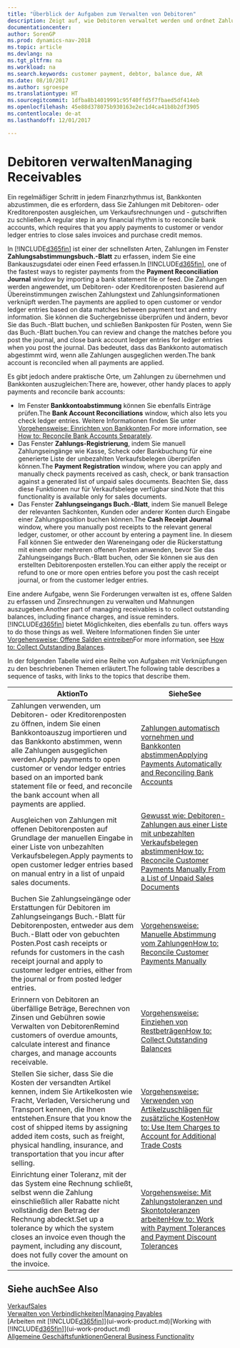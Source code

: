 ```yaml
---
title: "Überblick der Aufgaben zum Verwalten von Debitoren"
description: Zeigt auf, wie Debitoren verwaltet werden und ordnet Zahlungen einem Debitor oder Kreditorenposten zu.
documentationcenter: 
author: SorenGP
ms.prod: dynamics-nav-2018
ms.topic: article
ms.devlang: na
ms.tgt_pltfrm: na
ms.workload: na
ms.search.keywords: customer payment, debtor, balance due, AR
ms.date: 08/10/2017
ms.author: sgroespe
ms.translationtype: HT
ms.sourcegitcommit: 1dfba8b14019991c95f40ffd5f7fbaed5df414eb
ms.openlocfilehash: 45e88d378075b930163e2ec1d4ca41b8b2df3905
ms.contentlocale: de-at
ms.lasthandoff: 12/01/2017

---
```

# <a name="managing-receivables"></a><span data-ttu-id="f493c-103">Debitoren verwalten</span><span class="sxs-lookup"><span data-stu-id="f493c-103">Managing Receivables</span></span>
<span data-ttu-id="f493c-104">Ein regelmäßiger Schritt in jedem Finanzrhythmus ist, Bankkonten abzustimmen, die es erfordern, dass Sie Zahlungen mit Debitoren- oder Kreditorenposten ausgleichen, um Verkaufsrechnungen und - gutschriften zu schließen.</span><span class="sxs-lookup"><span data-stu-id="f493c-104">A regular step in any financial rhythm is to reconcile bank accounts, which requires that you apply payments to customer or vendor ledger entries to close sales invoices and purchase credit memos.</span></span>  

<span data-ttu-id="f493c-105">In [!INCLUDE[d365fin](includes/d365fin_md.md)] ist einer der schnellsten Arten, Zahlungen im Fenster **Zahlungsabstimmungsbuch.-Blatt** zu erfassen, indem Sie eine Bankauszugsdatei oder einen Feed erfassen.</span><span class="sxs-lookup"><span data-stu-id="f493c-105">In [!INCLUDE[d365fin](includes/d365fin_md.md)], one of the fastest ways to register payments from the **Payment Reconciliation Journal** window by importing a bank statement file or feed.</span></span> <span data-ttu-id="f493c-106">Die Zahlungen werden angewendet, um Debitoren- oder Kreditorenposten basierend auf Übereinstimmungen zwischen Zahlungstext und Zahlungsinformationen verknüpft werden.</span><span class="sxs-lookup"><span data-stu-id="f493c-106">The payments are applied to open customer or vendor ledger entries based on data matches between payment text and entry information.</span></span> <span data-ttu-id="f493c-107">Sie können die Suchergebnisse überprüfen und ändern, bevor Sie das Buch.-Blatt buchen, und schließen Bankposten für Posten, wenn Sie das Buch.-Blatt buchen.</span><span class="sxs-lookup"><span data-stu-id="f493c-107">You can review and change the matches before you post the journal, and close bank account ledger entries for ledger entries when you post the journal.</span></span> <span data-ttu-id="f493c-108">Das bedeutet, dass das Bankkonto automatisch abgestimmt wird, wenn alle Zahlungen ausgeglichen werden.</span><span class="sxs-lookup"><span data-stu-id="f493c-108">The bank account is reconciled when all payments are applied.</span></span>

<span data-ttu-id="f493c-109">Es gibt jedoch andere praktische Orte, um Zahlungen zu übernehmen und Bankkonten auszugleichen:</span><span class="sxs-lookup"><span data-stu-id="f493c-109">There are, however, other handy places to apply payments and reconcile bank accounts:</span></span>  

* <span data-ttu-id="f493c-110">Im Fenster **Bankkontoabstimmung** können Sie ebenfalls Einträge prüfen.</span><span class="sxs-lookup"><span data-stu-id="f493c-110">The **Bank Account Reconciliations** window, which also lets you check ledger entries.</span></span> <span data-ttu-id="f493c-111">Weitere Informationen finden Sie unter [Vorgehensweise: Einrichten von Bankkonten](bank-how-reconcile-bank-accounts-separately.md).</span><span class="sxs-lookup"><span data-stu-id="f493c-111">For more information, see [How to: Reconcile Bank Accounts Separately](bank-how-reconcile-bank-accounts-separately.md).</span></span>  
* <span data-ttu-id="f493c-112">Das Fenster **Zahlungs-Registrierung**, indem Sie manuell Zahlungseingänge wie Kasse, Scheck oder Bankbuchung für eine generierte Liste der unbezahlten Verkaufsbelegen überprüfen können.</span><span class="sxs-lookup"><span data-stu-id="f493c-112">The **Payment Registration** window, where you can apply and manually check payments received as cash, check, or bank transaction against a generated list of unpaid sales documents.</span></span> <span data-ttu-id="f493c-113">Beachten Sie, dass diese Funktionen nur für Verkaufsbelege verfügbar sind.</span><span class="sxs-lookup"><span data-stu-id="f493c-113">Note that this functionality is available only for sales documents.</span></span>  
* <span data-ttu-id="f493c-114">Das Fenster **Zahlungseingangs Buch.-Blatt**, indem Sie manuell Belege der relevanten Sachkonten, Kunden oder anderer Konten durch Eingabe einer Zahlungsposition buchen können.</span><span class="sxs-lookup"><span data-stu-id="f493c-114">The **Cash Receipt Journal** window, where you manually post receipts to the relevant general ledger, customer, or other account by entering a payment line.</span></span> <span data-ttu-id="f493c-115">In diesem Fall können Sie entweder den Wareneingang oder die Rückerstattung mit einem oder mehreren offenen Posten anwenden, bevor Sie das Zahlungseingangs Buch.-Blatt buchen, oder Sie können sie aus den erstellten Debitorenposten erstellen.</span><span class="sxs-lookup"><span data-stu-id="f493c-115">You can either apply the receipt or refund to one or more open entries before you post the cash receipt journal, or from the customer ledger entries.</span></span>  

<span data-ttu-id="f493c-116">Eine andere Aufgabe, wenn Sie Forderungen verwalten ist es, offene Salden zu erfassen und Zinsrechnungen zu verwalten und Mahnungen auszugeben.</span><span class="sxs-lookup"><span data-stu-id="f493c-116">Another part of managing receivables is to collect outstanding balances, including finance charges, and issue reminders.</span></span> [!INCLUDE[d365fin](includes/d365fin_md.md)]<span data-ttu-id="f493c-117"> bietet Möglichkeiten, dies ebenfalls zu tun.</span><span class="sxs-lookup"><span data-stu-id="f493c-117"> offers ways to do those things as well.</span></span> <span data-ttu-id="f493c-118">Weitere Informationen finden Sie unter [Vorgehensweise: Offene Salden eintreiben](receivables-collect-outstanding-balances.md)</span><span class="sxs-lookup"><span data-stu-id="f493c-118">For more information, see [How to: Collect Outstanding Balances](receivables-collect-outstanding-balances.md).</span></span>  

<span data-ttu-id="f493c-119">In der folgenden Tabelle wird eine Reihe von Aufgaben mit Verknüpfungen zu den beschriebenen Themen erläutert.</span><span class="sxs-lookup"><span data-stu-id="f493c-119">The following table describes a sequence of tasks, with links to the topics that describe them.</span></span>  

| <span data-ttu-id="f493c-120">Aktion</span><span class="sxs-lookup"><span data-stu-id="f493c-120">To</span></span> | <span data-ttu-id="f493c-121">Siehe</span><span class="sxs-lookup"><span data-stu-id="f493c-121">See</span></span> |
| --- | --- |
| <span data-ttu-id="f493c-122">Zahlungen verwenden, um Debitoren- oder Kreditorenposten zu öffnen, indem Sie einen Bankkontoauszug importieren und das Bankkonto abstimmen, wenn alle Zahlungen ausgeglichen werden.</span><span class="sxs-lookup"><span data-stu-id="f493c-122">Apply payments to open customer or vendor ledger entries based on an imported bank statement file or feed, and reconcile the bank account when all payments are applied.</span></span> |[<span data-ttu-id="f493c-123">Zahlungen automatisch vornehmen und Bankkonten abstimmen</span><span class="sxs-lookup"><span data-stu-id="f493c-123">Applying Payments Automatically and Reconciling Bank Accounts</span></span>](receivables-apply-payments-auto-reconcile-bank-accounts.md) |
| <span data-ttu-id="f493c-124">Ausgleichen von Zahlungen mit offenen Debitorenposten auf Grundlage der manuellen Eingabe in einer Liste von unbezahlten Verkaufsbelegen.</span><span class="sxs-lookup"><span data-stu-id="f493c-124">Apply payments to open customer ledger entries based on manual entry in a list of unpaid sales documents.</span></span> |[<span data-ttu-id="f493c-125">Gewusst wie: Debitoren-Zahlungen aus einer Liste mit unbezahlten Verkaufsbelegen abstimmen</span><span class="sxs-lookup"><span data-stu-id="f493c-125">How to: Reconcile Customer Payments Manually From a List of Unpaid Sales Documents</span></span>](receivables-how-reconcile-customer-payments-list-unpaid-sales-documents.md) |
| <span data-ttu-id="f493c-126">Buchen Sie Zahlungseingänge oder Erstattungen für Debitoren im Zahlungseingangs Buch.-Blatt für Debitorenposten, entweder aus dem Buch.-Blatt oder von gebuchten Posten.</span><span class="sxs-lookup"><span data-stu-id="f493c-126">Post cash receipts or refunds for customers in the cash receipt journal and apply to customer ledger entries, either from the journal or from posted ledger entries.</span></span> |[<span data-ttu-id="f493c-127">Vorgehensweise: Manuelle Abstimmung vom Zahlungen</span><span class="sxs-lookup"><span data-stu-id="f493c-127">How to: Reconcile Customer Payments Manually</span></span>](receivables-how-apply-sales-transactions-manually.md) |
| <span data-ttu-id="f493c-128">Erinnern von Debitoren an überfällige Beträge, Berechnen von Zinsen und Gebühren sowie Verwalten von Debitoren</span><span class="sxs-lookup"><span data-stu-id="f493c-128">Remind customers of overdue amounts, calculate interest and finance charges, and manage accounts receivable.</span></span> |[<span data-ttu-id="f493c-129">Vorgehensweise: Einziehen von Restbeträgen</span><span class="sxs-lookup"><span data-stu-id="f493c-129">How to: Collect Outstanding Balances</span></span>](receivables-collect-outstanding-balances.md) |
|<span data-ttu-id="f493c-130">Stellen Sie sicher, dass Sie die Kosten der versandten Artikel kennen, indem Sie Artikelkosten wie Fracht, Verladen, Versicherung und Transport kennen, die Ihnen entstehen.</span><span class="sxs-lookup"><span data-stu-id="f493c-130">Ensure that you know the cost of shipped items by assigning added item costs, such as freight, physical handling, insurance, and transportation that you incur after selling.</span></span>|[<span data-ttu-id="f493c-131">Vorgehensweise: Verwenden von Artikelzuschlägen für zusätzliche Kosten</span><span class="sxs-lookup"><span data-stu-id="f493c-131">How to: Use Item Charges to Account for Additional Trade Costs</span></span>](payables-how-assign-item-charges.md)|
|<span data-ttu-id="f493c-132">Einrichtung einer Toleranz, mit der das System eine Rechnung schließt, selbst wenn die Zahlung einschließlich aller Rabatte nicht vollständig den Betrag der Rechnung abdeckt.</span><span class="sxs-lookup"><span data-stu-id="f493c-132">Set up a tolerance by which the system closes an invoice even though the payment, including any discount, does not fully cover the amount on the invoice.</span></span>|[<span data-ttu-id="f493c-133">Vorgehensweise: Mit Zahlungstoleranzen und Skontotoleranzen arbeiten</span><span class="sxs-lookup"><span data-stu-id="f493c-133">How to: Work with Payment Tolerances and Payment Discount Tolerances</span></span>](finance-payment-tolerance-and-payment-discount-tolerance.md)|
## <a name="see-also"></a><span data-ttu-id="f493c-134">Siehe auch</span><span class="sxs-lookup"><span data-stu-id="f493c-134">See Also</span></span>
[<span data-ttu-id="f493c-135">Verkauf</span><span class="sxs-lookup"><span data-stu-id="f493c-135">Sales</span></span>](sales-manage-sales.md)  
[<span data-ttu-id="f493c-136">Verwalten von Verbindlichkeiten|</span><span class="sxs-lookup"><span data-stu-id="f493c-136">Managing Payables</span></span>](payables-manage-payables.md)  
<span data-ttu-id="f493c-137">[Arbeiten mit [!INCLUDE[d365fin](includes/d365fin_md.md)]](ui-work-product.md)</span><span class="sxs-lookup"><span data-stu-id="f493c-137">[Working with [!INCLUDE[d365fin](includes/d365fin_md.md)]](ui-work-product.md)</span></span>  
[<span data-ttu-id="f493c-138">Allgemeine Geschäftsfunktionen</span><span class="sxs-lookup"><span data-stu-id="f493c-138">General Business Functionality</span></span>](ui-across-business-areas.md)

